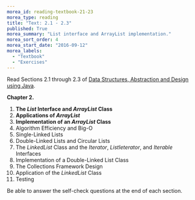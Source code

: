 ```yaml
---
morea_id: reading-textbook-21-23
morea_type: reading
title: "Text: 2.1 - 2.3"
published: True
morea_summary: "List interface and ArrayList implementation."
morea_sort_order: 4
morea_start_date: "2016-09-12"
morea_labels: 
  - "Textbook"
  - "Exercises"
---
```


Read Sections 2.1 through 2.3 of
[Data Structures, Abstraction and Design using Java](http://www.wiley.com/WileyCDA/WileyTitle/productCd-EHEP001607.html).

**Chapter 2.**

1. **The *List* Interface and *ArrayList* Class**
2. **Applications of *ArrayList***
3. **Implementation of an *ArrayList* Class**
4. Algorithm Efficiency and Big-O
5. Single-Linked Lists
6. Double-Linked Lists and Circular Lists
7. The *LinkedList* Class and the *Iterator*, *ListIeterator*, and
   *Iterable* Interfaces
8. Implementation of a Double-Linked List Class
9. The Collections Framework Design
10.  Application of the *LinkedList* Class
11. Testing

Be able to answer the self-check questions at the end of each section.

